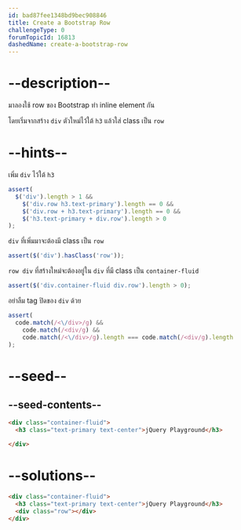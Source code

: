 ```yaml
---
id: bad87fee1348bd9bec908846
title: Create a Bootstrap Row
challengeType: 0
forumTopicId: 16813
dashedName: create-a-bootstrap-row
---
```


# --description--

มาลองใช้ row ของ Bootstrap ทำ inline element กัน

โดยเริ่มจากสร้าง `div` ตัวใหม่ไว้ใต้ `h3` แล้วใส่ class เป็น `row`

# --hints--

เพิ่ม `div` ไว้ใต้ `h3`

```js
assert(
  $('div').length > 1 &&
    $('div.row h3.text-primary').length == 0 &&
    $('div.row + h3.text-primary').length == 0 &&
    $('h3.text-primary + div.row').length > 0
);
```

`div` ที่เพิ่มมาจะต้องมี class เป็น `row`

```js
assert($('div').hasClass('row'));
```

`row div` ที่สร้างใหม่จะต้องอยู่ใน `div` ที่มี class เป็น `container-fluid`

```js
assert($('div.container-fluid div.row').length > 0);
```

อย่าลืม tag ปิดของ `div` ด้วย

```js
assert(
  code.match(/<\/div>/g) &&
    code.match(/<div/g) &&
    code.match(/<\/div>/g).length === code.match(/<div/g).length
);
```

# --seed--

## --seed-contents--

```html
<div class="container-fluid">
  <h3 class="text-primary text-center">jQuery Playground</h3>

</div>
```

# --solutions--

```html
<div class="container-fluid">
  <h3 class="text-primary text-center">jQuery Playground</h3>
  <div class="row"></div>
</div>
```
